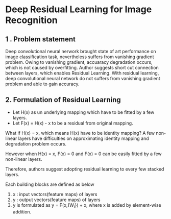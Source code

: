 # Deep Residual Learning for Image Recognition
## 1 . Problem statement
Deep convolutional neural nerwork brought state of art performance on image classification task, nevertheless suffers from vanishing gradient problem.
Owing to vanishing gradient, accuaracy degradation occurs, which is not caused by overfitting.
Author suggests short cut connection between layers, which enables Residual Learning. With residual learning, deep convolutional neural network do not suffers from vanishing gradient problem and able to gain accuracy. 

## 2. Formulation of Residual Learning
- Let H(x) as un underlying mapping which have to be fitted by a few layers. 
- Let F(x) = H(x) - x to be a residual from original mapping. 

What if H(x) = x, which means H(x) have to be identity mapping?
A few non-linear layers have difficulties on approximating identity mapping and degradation problem occurs.

However when H(x) = x, F(x) = 0 and F(x) = 0 can be easily fitted by a few non-linear layers.

Therefore, authors suggest adopting residual learning to every few stacked layers.

Each building blocks are defined as below
1. x : input vectors(feature maps) of layers
2. y : output vectors(feature maps) of layers
3. y is formulated as y = F(x,{W<sub>i</sub>}) + x, where x is added by element-wise addition.


